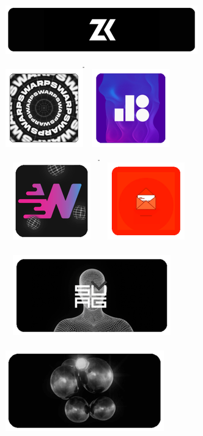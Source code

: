 <p style="align:center">

<a target="_blank" href="https://zank.it">
	<img align="center" style="vertical-align:top; margin:20px 0" width="833" src="images/zank.gif" />
</a>


<a target="_blank" href="http://warps.io/">
	<img align="center;" style="vertical-align:top; margin:20px 0" width="203" src="images/warps.gif" />
</a> 
<a target="_blank" href="http://bitrack.io/">
	<img align="center;" style="vertical-align:top; margin:20px 20px" width="203" src="images/bitrack.gif" />
</a> 
<a target="_blank" href="http://warpify.io/">
	<img align="center;" style="vertical-align:top; margin:20px 20px" width="203" src="images/warpify.gif" />
</a>
<a href="mailto:zank@outlook.it">
	<img align="center;" style="vertical-align:top; margin:20px 20px" width="203" src="images/mail.gif" />
</a> 
	

<a target="_blank" href="http://svuag.com/">
	<img align="center;" style="vertical-align:top; margin:20px 20px" width="413" src="images/svuag.gif" />
</a>
<a target="_blank" href="https://gist.github.com/zk-g">
	<img align="center;" style="margin: 20px 0;"  width="415" src="images/gist.gif" />
</a>

</p>
